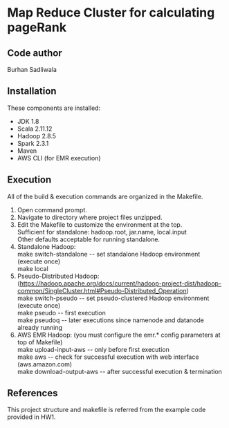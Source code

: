 # Map Reduce Cluster for calculating pageRank

Code author
-----------
Burhan Sadliwala

Installation
------------
These components are installed:
- JDK 1.8
- Scala 2.11.12
- Hadoop 2.8.5
- Spark 2.3.1
- Maven
- AWS CLI (for EMR execution)


Execution
---------
All of the build & execution commands are organized in the Makefile.
1) Open command prompt.
2) Navigate to directory where project files unzipped.
3) Edit the Makefile to customize the environment at the top.<br/>
	Sufficient for standalone: hadoop.root, jar.name, local.input<br/>
	Other defaults acceptable for running standalone.<br/>
4) Standalone Hadoop:<br/>
	make switch-standalone		-- set standalone Hadoop environment (execute once)<br/>
	make local<br/>
5) Pseudo-Distributed Hadoop: (https://hadoop.apache.org/docs/current/hadoop-project-dist/hadoop-common/SingleCluster.html#Pseudo-Distributed_Operation)<br/>
	make switch-pseudo			-- set pseudo-clustered Hadoop environment (execute once)<br/>
	make pseudo					-- first execution<br/>
	make pseudoq				-- later executions since namenode and datanode already running<br/>
6) AWS EMR Hadoop: (you must configure the emr.* config parameters at top of Makefile)<br/>
	make upload-input-aws		-- only before first execution<br/>
	make aws					-- check for successful execution with web interface (aws.amazon.com)<br/>
	make download-output-aws			-- after successful execution & termination<br/>


References
----------
This project structure and makefile is referred from the example code provided in HW1.
